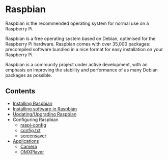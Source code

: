 # Raspbian

Raspbian is the recommended operating system for normal use on a Raspberry Pi.

Raspbian is a free operating system based on Debian, optimised for the Raspberry Pi hardware. Raspbian comes with over 35,000 packages: precompiled software bundled in a nice format for easy installation on your Raspberry Pi.

Raspbian is a community project under active development, with an emphasis on improving the stability and performance of as many Debian packages as possible.

## Contents

- [Installing Raspbian](../installation/installing-images/README.md)
- [Installing software in Raspbian](../linux/software/apt.md)
- [Updating/Upgrading Raspbian](updating.md)
- Configuring Raspbian
    - [raspi-config](../configuration/raspi-config.md)
    - [config.txt](../configuration/config-txt/README.md)
    - [screensaver](../configuration/screensaver.md)
- [Applications](applications/README.md)
    - [Camera](applications/camera.md)
    - [OMXPlayer](applications/omxplayer.md)
